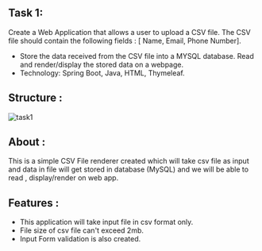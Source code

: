 <h2>Task 1:</h2> Create a Web Application that allows a user to upload a CSV file. The  CSV file should contain the following fields : [ Name, Email, Phone Number].
<ul>
  <li>Store the data received from the CSV file into a MYSQL database. Read and render/display the stored data on a webpage.</li>
  <li>Technology: Spring Boot, Java, HTML, Thymeleaf.</li>
</ul>

<h2>Structure : </h2>

![task1](https://user-images.githubusercontent.com/81025790/155266927-1ea024fa-f750-4013-9b0c-7b8f82276a95.png)

<h2>About : </h2>

This is a simple CSV File renderer created which will take csv file as input and data in file will get stored in database (MySQL) and we will be able to read , display/render on web app.

<h2>Features :</h2>
<ul>
  <li>This application will take input file in csv format only.</li>
  <li>File size of csv file can't exceed 2mb.</li>
  <li>Input Form validation is also created.</li>
</ul>
